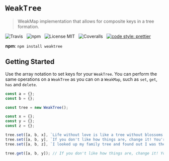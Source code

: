 # `WeakTree`

> WeakMap implementation that allows for composite keys in a tree formation.

![Travis](http://img.shields.io/travis/Wildhoney/WeakTree.svg?style=for-the-badge)
&nbsp;
![npm](http://img.shields.io/npm/v/weaktree.svg?style=for-the-badge)
&nbsp;
![License MIT](http://img.shields.io/badge/license-mit-lightgrey.svg?style=for-the-badge)
&nbsp;
![Coveralls](https://img.shields.io/coveralls/Wildhoney/WeakTree.svg?style=for-the-badge)
&nbsp;
[![code style: prettier](https://img.shields.io/badge/code_style-prettier-ff69b4.svg?style=for-the-badge)](https://github.com/prettier/prettier)

**npm**: `npm install weaktree`

## Getting Started

Use the array notation to set keys for your `WeakTree`. You can perform the same operations on a `WeakTree` as you can on a `WeakMap`, such as `set`, `get`, `has` and `delete`.

```javascript
const a = {};
const b = {};

const tree = new WeakTree();

const x = {};
const y = {};
const z = {};

tree.set([a, b, x], `Life without love is like a tree without blossoms or fruit.`);
tree.set([a, b, y], `If you don't like how things are, change it! You're not a tree.`);
tree.set([a, b, z], `I looked up my family tree and found out I was the sap.`);

tree.get([a, b, y]); // If you don't like how things are, change it! You're not a tree.
```
